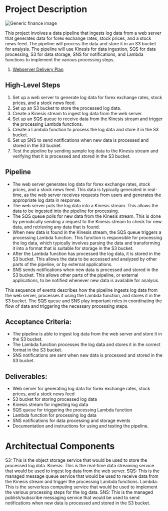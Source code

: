 # Project Description 

![Generic finance image](http://pipelinefinancialservices.com/wp-content/uploads/2012/05/Factoring-Benefits.jpg)    

This project involves a data pipeline that ingests log data from a web server that generates data for forex exchange rates, stock prices, and a stock news feed. The pipeline will process the data and store it in an S3 bucket for analysis. The pipeline will use Kinesis for data ingestion, SQS for data processing, S3 for data storage, SNS for notifications, and Lambda functions to implement the various processing steps.  

1. [Webserver Delivery Plan](WEBSERVER_DELIVERYPLAN.md)



## High-Level Steps  

1. Set up a web server to generate log data for forex exchange rates, stock prices, and a stock news feed.
2. Set up an S3 bucket to store the processed log data.
3. Create a Kinesis stream to ingest log data from the web server.
4. Set up an SQS queue to receive data from the Kinesis stream and trigger the processing Lambda functions.
5. Create a Lambda function to process the log data and store it in the S3 bucket.
6. Set up SNS to send notifications when new data is processed and stored in the S3 bucket.
7. Test the pipeline by sending sample log data to the Kinesis stream and verifying that it is processed and stored in the S3 bucket.  

## Pipeline 

- The web server generates log data for forex exchange rates, stock prices, and a stock news feed. This data is typically generated in real-time, as the web server receives requests from users and generates the appropriate log data in response.
- The web server puts the log data into a Kinesis stream. This allows the data to be ingested into the pipeline for processing.
- The SQS queue polls for new data from the Kinesis stream. This is done by periodically sending a request to the Kinesis stream to check for new data, and retrieving any data that is found.
- When new data is found in the Kinesis stream, the SQS queue triggers a processing Lambda function. This function is responsible for processing the log data, which typically involves parsing the data and transforming it into a format that is suitable for storage in the S3 bucket.
- After the Lambda function has processed the log data, it is stored in the S3 bucket. This allows the data to be accessed and analyzed by other parts of the pipeline, or by external applications.
- SNS sends notifications when new data is processed and stored in the S3 bucket. This allows other parts of the pipeline, or external applications, to be notified whenever new data is available for analysis.
   
This sequence of events describes how the pipeline ingests log data from the web server, processes it using the Lambda function, and stores it in the S3 bucket. The SQS queue and SNS play important roles in coordinating the flow of data and triggering the necessary processing steps.


## Acceptance Criteria:  

- The pipeline is able to ingest log data from the web server and store it in the S3 bucket.
- The Lambda function processes the log data and stores it in the correct format in the S3 bucket.
- SNS notifications are sent when new data is processed and stored in the S3 bucket.
  
## Deliverables:  

- Web server for generating log data for forex exchange rates, stock prices, and a stock news feed
- S3 bucket for storing processed log data
- Kinesis stream for ingesting log data
- SQS queue for triggering the processing Lambda function
- Lambda function for processing log data
- SNS notifications for data processing and storage events
- Documentation and instructions for using and testing the pipeline.

# Architectual Components 

S3: This is the object storage service that would be used to store the processed log data.
Kinesis: This is the real-time data streaming service that would be used to ingest log data from the web server.
SQS: This is the managed message queue service that would be used to receive data from the Kinesis stream and trigger the processing Lambda functions.
Lambda: This is the serverless computing service that would be used to implement the various processing steps for the log data.
SNS: This is the managed publish/subscribe messaging service that would be used to send notifications when new data is processed and stored in the S3 bucket.